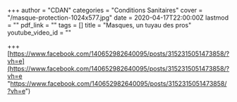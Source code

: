 +++
author = "CDAN"
categories = "Conditions Sanitaires"
cover = "/masque-protection-1024x577.jpg"
date = 2020-04-17T22:00:00Z
lastmod = ""
pdf_link = ""
tags = []
title = "Masques, un tuyau des pros"
youtube_video_id = ""

+++
[https://www.facebook.com/140652982640095/posts/3152315051473858/?vh=e](https://www.facebook.com/140652982640095/posts/3152315051473858/?vh=e "https://www.facebook.com/140652982640095/posts/3152315051473858/?vh=e")